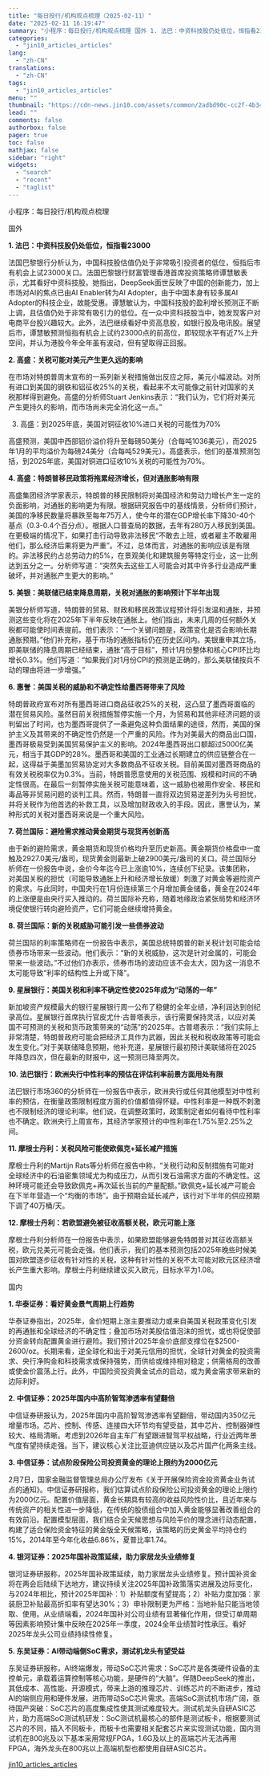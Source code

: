 ```yaml
---
title: "每日投行/机构观点梳理（2025-02-11）"
date: "2025-02-11 16:19:47"
summary: "小程序：每日投行/机构观点梳理 国外 1. 法巴：中资科技股仍处低位，恒指看23000 法国巴黎银行..."
categories:
  - "jin10_articles_articles"
lang:
  - "zh-CN"
translations:
  - "zh-CN"
tags:
  - "jin10_articles_articles"
menu: ""
thumbnail: "https://cdn-news.jin10.com/assets/common/2adbd90c-cc2f-4b34-b479-ea6ce931cb67.png/lite"
lead: ""
comments: false
authorbox: false
pager: true
toc: false
mathjax: false
sidebar: "right"
widgets:
  - "search"
  - "recent"
  - "taglist"
---
```


小程序：每日投行/机构观点梳理

国外

**1. 法巴：中资科技股仍处低位，恒指看23000**

法国巴黎银行分析认为，中国科技股估值仍处于非常吸引投资者的低位，恒指后市有机会上试23000关口。法国巴黎银行财富管理香港首席投资策略师谭慧敏表示，尤其看好中资科技股。她指出，DeepSeek面世反映了中国的创新能力，加上市场对AI的焦点已由AI Enabler转为AI Adopter，由于中国本身有较多属AI Adopter的科技企业，故能受惠。谭慧敏认为，中国科技股的盈利增长预测正不断上调，且估值仍处于非常有吸引力的低位。在一众中资科技股当中，她发现客户对电商平台股兴趣较大。此外，法巴继续看好中资高息股，如银行股及电讯股。展望后市，谭慧敏预测恒指有机会上试约23000点的前高位，即较现水平有近7%上升空间，并认为港股今年全年虽有波动，但有望取得正回报。

**2. 高盛：关税可能对美元产生更久远的影响**

在市场对特朗普周末宣布的一系列新关税措施做出反应之际，美元小幅波动。对所有进口到美国的钢铁和铝征收25%的关税，看起来不太可能像之前针对国家的关税那样得到避免。高盛的分析师Stuart Jenkins表示：“我们认为，它们将对美元产生更持久的影响，而市场尚未完全消化这一点。”

3. 高盛：到2025年底，美国对铜征收10%进口关税的可能性为70%

高盛预测，美国中西部铝价溢价将升至每磅50美分（合每吨1036美元），而2025年1月的平均溢价为每磅24美分（合每吨529美元）。高盛表示，他们的基准预测包括，到2025年底，美国对铜进口征收10%关税的可能性为70%。

**4. 高盛：特朗普移民政策将拖累经济增长，但对通胀影响有限**

高盛集团经济学家表示，特朗普的移民限制将对美国经济和劳动力增长产生一定的负面影响，对通胀的影响更为有限。根据研究报告中的基线情景，分析师们预计，美国的净移民数量将暴跌至每年75万人，使今年的潜在GDP增长率下降30-40个基点（0.3-0.4个百分点）。根据人口普查局的数据，去年有280万人移民到美国。在更极端的情况下，如果打击行动导致非法移民“不敢去上班，或者雇主不敢雇用他们，那么经济后果将更为严重”。不过，总体而言，对通胀的影响应该是有限的。非法移民约占总劳动力的5%，在景观美化和建筑服务等特定行业，这一比例达到五分之一。分析师写道：“突然失去这些工人可能会对其中许多行业造成严重破坏，并对通胀产生更大的影响。”

**5. 美银：美联储已结束降息周期，关税对通胀的影响预计下半年出现**

美银分析师写道，特朗普的贸易、财政和移民政策议程预计将引发温和通胀，并预测这些变化将在2025年下半年反映在通胀上。他们指出，未来几周的任何额外关税都可能使时间表提前。他们表示：“一个关键问题是，政策变化是否会影响长期通胀预期。”他们补充称，基于市场的通胀指标仍在历史区间内。美银重申其立场，即美联储的降息周期已经结束，通胀“高于目标”，预计1月份整体和核心CPI环比均增长0.3%。他们写道：“如果我们对1月份CPI的预测是正确的，那么美联储按兵不动的理由将进一步增强。”

**6. 惠誉：美国关税的威胁和不确定性给墨西哥带来了风险**

特朗普政府宣布对所有墨西哥进口商品征收25%的关税，这凸显了墨西哥面临的潜在贸易风险。虽然目前关税措施暂停实施一个月，为贸易和其他非经济问题的谈判留出了时间，也为墨西哥提供了一条避免这种负面结果的途径，然而，美国的保护主义及其带来的不确定性仍然是一个严重的风险。作为对美最大的商品出口国，墨西哥极易受到美国贸易保护主义的影响。2024年墨西哥出口额超过5000亿美元，相当于其GDP的28%。墨西哥和美国的工业通过长期建立的供应链整合在一起，这得益于美墨加贸易协定对大多数商品不征收关税。目前美国对墨西哥商品的有效关税税率仅为0.3%。当前，特朗普愿意使用的关税范围、规模和时间的不确定性很高。在最后一刻暂停实施关税可能意味着，这一威胁也被用作安全、移民和毒品等非贸易问题的谈判工具。然而，特朗普一直将双边贸易逆差列为头号担忧，并将关税作为他首选的补救工具，以及增加财政收入的手段。因此，惠誉认为，某种形式的关税对墨西哥来说是一个重大风险。

**7. 荷兰国际：避险需求推动黄金期货与现货再创新高**

由于新的避险需求，黄金期货和现货价格均升至历史新高。黄金期货价格盘中一度触及2927.0美元/盎司，现货黄金则最新上破2900美元/盎司的关口。荷兰国际分析师在一份报告中说，金价今年迄今已上涨逾10%，连续创下纪录。该集团称，对美国关税的担忧（可能导致通胀上升和经济增长放缓）刺激了对黄金等避险资产的需求。与此同时，中国央行在1月份连续第三个月增加黄金储备，黄金在2024年的上涨便是由央行买入推动的。荷兰国际补充称，随着地缘政治紧张局势和经济环境促使银行转向避险资产，它们可能会继续增持黄金。

**8. 荷兰国际：新的关税威胁可能引发一些债券波动**

荷兰国际的利率策略师在一份报告中表示，美国总统特朗普的新关税计划可能会给债券市场带来一些波动。他们表示：“新的关税威胁，这次是针对金属的，可能会带来一些波动。”不过他们亦表示，债券市场的波动应该不会太大，因为这一消息不太可能导致“利率的结构性上升或下降”。

**9. 星展银行：美国关税和利率不确定性使2025年成为“动荡的一年”**

新加坡资产规模最大的银行星展银行周一公布了稳健的全年业绩，净利润达到创纪录高位。星展银行首席执行官皮尤什·古普塔表示，该行需要保持灵活，以应对美国不可预测的关税和货币政策带来的“动荡”的2025年。古普塔表示：“我们实际上非常清楚，特朗普政府可能会把经济工具作为武器，因此关税和税收政策等可能会发生变化。”对于美联储降息预期，他补充道，星展银行最初预计美联储将在2025年降息四次，但在最新的财报中，这一预测已降至两次。

**10. 法巴银行：欧洲央行中性利率的预估在评估利率前景方面用处有限**

法巴银行市场360的分析师在一份报告中表示，欧洲央行或任何其他模型对中性利率的预估，在衡量政策限制程度方面的价值都值得怀疑。中性利率是一种既不刺激也不限制经济的理论利率。他们说，在调整政策时，政策制定者如何看待中性利率也不确定。欧洲央行上周宣布，其经济学家预计的中性利率在1.75%至2.25%之间。

**11. 摩根士丹利：关税风险可能使欧佩克+延长减产措施**

摩根士丹利的Martijn Rats等分析师在报告中称，“关税行动和反制措施有可能对全球经济中的石油密集领域尤为构成压力，从而引发石油需求方面的不确定性。这种环境可能还会导致欧佩克+再次延长当前的产量配额。”欧佩克+延长减产可能会在下半年营造一个“均衡的市场”。由于预期会延长减产，该行对下半年的供应预期下调了40万桶/天。

**12. 摩根士丹利：若欧盟避免被征收高额关税，欧元可能上涨**

摩根士丹利分析师在一份报告中表示，如果欧盟能够避免特朗普对其征收高额关税，欧元兑美元可能会走强。他们表示，我们的基本预测包括2025年晚些时候美国对欧盟逐步征收有针对性的关税，这种有针对性的关税不太可能对欧元区经济增长产生重大影响。摩根士丹利继续建议买入欧元，目标水平为1.08。

国内

**1. 华泰证券：看好黄金景气周期上行趋势**

华泰证券指出，2025年，金价短期上涨主要推动力或来自美国关税政策变化引发的再通胀和全球经济的不确定性；叠加市场对美股估值泡沫的担忧，或也将促使部分资金转向配置黄金进行避险。我们预计2025年金价底部支撑位在$2500-2600/oz。长期来看，逆全球化和出于对美元信用的担忧，全球针对黄金的投资需求、央行净购金和科技需求或保持强势，而供给或维持相对稳定；供需格局的改善或使金价震荡上行。此外，中国险资投资黄金试点的启动，或为黄金需求带来新的边际利好。

**2. 中信证券：2025年国内中高阶智驾渗透率有望翻倍**

中信证券研报认为，2025年国内中高阶智驾渗透率有望翻倍，带动国内350亿元增量市场。芯片、控制、传感、连接四大环节均有望受益，其中芯片、控制器弹性较大、格局清晰。考虑到2026年自主车厂有望跟进智驾平权战略，行业近两年景气度有望持续走强。当下，建议核心关注比亚迪供应链以及芯片国产化两条主线。

**3. 中信证券：试点阶段保险公司投资黄金的理论上限约为2000亿元**

2月7日，国家金融监督管理总局办公厅发布《关于开展保险资金投资黄金业务试点的通知》。中信证券研报称，我们估算试点阶段保险公司投资黄金的理论上限约为2000亿元。配置价值层面，黄金长期具有较高的收益风险性价比，且近年来与传统资产的相关性进一步降低，在传统的股债组合中加入黄金能够显著改善组合的有效前沿。配置模型层面，我们结合全天候思想与风险平价的理念进行动态配置，构建了适合保险资金特征的黄金版全天候策略，该策略的历史黄金平均持仓约15%，2014年至今年化收益6.86%，夏普比率1.74。

**4. 银河证券：2025年国补政策延续，助力家居龙头业绩修复**

银河证券研报称，2025年国补政策延续，助力家居龙头业绩修复。预计国补资金将在两会后陆续下达地方，建议持续关注2025年国补政策落实进展及边际变化，与2024年相比，预计2025年国补：1）补贴额度有望提高；2）补贴力度加强：家装厨卫补贴最高折扣率有望达30%；3）申补限制更为严格：当地补贴只能当地领取、使用。从业绩端看，2024年国补对公司业绩有显著催化作用，但受订单周期等因素影响预计集中反映在2025年一季度，2024全年业绩暂时性承压。看好2025年龙头公司业绩持续性修复。

**5. 东吴证券：AI带动端侧SoC需求，测试机龙头有望受益**

东吴证券研报称，AI终端爆发，带动SoC芯片需求：SoC芯片是各类硬件设备的主控单元，承载着运算控制等核心功能，是硬件的“大脑”。伴随DeepSeek的推出，其低成本、高性能、开源模式，带来上游的推理芯片、训练芯片的不断进步，推动AI的端侧应用和硬件发展，进而带动SoC芯片需求。高端SoC测试机市场广阔，亟待国产突破：SoC芯片的高度集成性使其测试难度较大。测试机龙头自研ASIC芯片，助力高端SoC测试机研发：SoC测试机最核心的部件是测试板卡，根据要测试芯片的不同，插入不同板卡，而板卡也需要相关配套芯片来实现测试功能，国内测试机在800兆及以下基本采用常规FPGA，1.6G及以上的高端芯片无法再用FPGA，海外龙头在800兆以上高端机型也都使用自研ASIC芯片。

[jin10_articles_articles](https://xnews.jin10.com/details/162606)
